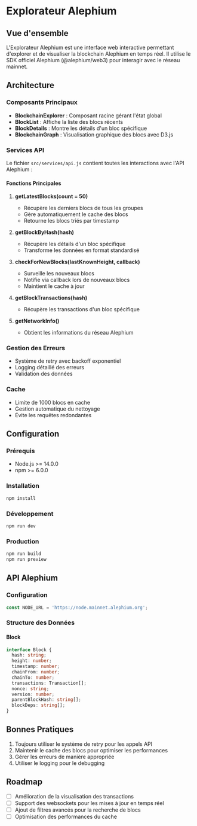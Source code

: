 # Explorateur Alephium

## Vue d'ensemble
L'Explorateur Alephium est une interface web interactive permettant d'explorer et de visualiser la blockchain Alephium en temps réel. Il utilise le SDK officiel Alephium (@alephium/web3) pour interagir avec le réseau mainnet.

## Architecture

### Composants Principaux
- **BlockchainExplorer** : Composant racine gérant l'état global
- **BlockList** : Affiche la liste des blocs récents
- **BlockDetails** : Montre les détails d'un bloc spécifique
- **BlockchainGraph** : Visualisation graphique des blocs avec D3.js

### Services API
Le fichier `src/services/api.js` contient toutes les interactions avec l'API Alephium :

#### Fonctions Principales
1. **getLatestBlocks(count = 50)**
   - Récupère les derniers blocs de tous les groupes
   - Gère automatiquement le cache des blocs
   - Retourne les blocs triés par timestamp

2. **getBlockByHash(hash)**
   - Récupère les détails d'un bloc spécifique
   - Transforme les données en format standardisé

3. **checkForNewBlocks(lastKnownHeight, callback)**
   - Surveille les nouveaux blocs
   - Notifie via callback lors de nouveaux blocs
   - Maintient le cache à jour

4. **getBlockTransactions(hash)**
   - Récupère les transactions d'un bloc spécifique

5. **getNetworkInfo()**
   - Obtient les informations du réseau Alephium

### Gestion des Erreurs
- Système de retry avec backoff exponentiel
- Logging détaillé des erreurs
- Validation des données

### Cache
- Limite de 1000 blocs en cache
- Gestion automatique du nettoyage
- Évite les requêtes redondantes

## Configuration

### Prérequis
- Node.js >= 14.0.0
- npm >= 6.0.0

### Installation
```bash
npm install
```

### Développement
```bash
npm run dev
```

### Production
```bash
npm run build
npm run preview
```

## API Alephium

### Configuration
```javascript
const NODE_URL = 'https://node.mainnet.alephium.org';
```

### Structure des Données

#### Block
```typescript
interface Block {
  hash: string;
  height: number;
  timestamp: number;
  chainFrom: number;
  chainTo: number;
  transactions: Transaction[];
  nonce: string;
  version: number;
  parentBlockHash: string[];
  blockDeps: string[];
}
```

## Bonnes Pratiques
1. Toujours utiliser le système de retry pour les appels API
2. Maintenir le cache des blocs pour optimiser les performances
3. Gérer les erreurs de manière appropriée
4. Utiliser le logging pour le debugging

## Roadmap
- [ ] Amélioration de la visualisation des transactions
- [ ] Support des websockets pour les mises à jour en temps réel
- [ ] Ajout de filtres avancés pour la recherche de blocs
- [ ] Optimisation des performances du cache
